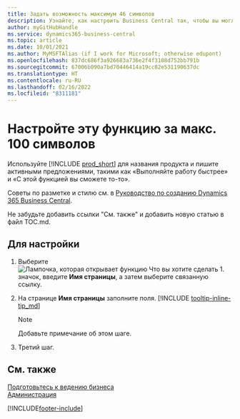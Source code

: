 ```yaml
---
title: Задать возможность максимум 46 символов
description: Узнайте, как настроить Business Central так, чтобы вы могли делать все, что угодно (максимальная длина составляет 160 символов).
author: myGitHubHandle
ms.service: dynamics365-business-central
ms.topic: article
ms.date: 10/01/2021
ms.author: MyMSFTAlias (if I work for Microsoft; otherwise edupont)
ms.openlocfilehash: 837dc686f3a926683a736e2f4f3108d752bb791b
ms.sourcegitcommit: 67006b090a7bd70446414a19cc82e531190637dc
ms.translationtype: HT
ms.contentlocale: ru-RU
ms.lasthandoff: 02/16/2022
ms.locfileid: "8311181"
---
```

# <a name="set-up-this-feature-in-max-100-characters"></a>Настройте эту функцию за макс. 100 символов

Используйте [!INCLUDE [prod_short](includes/prod_short.md)] для названия продукта и пишите активными предложениями, такими как «Выполняйте работу быстрее» и «С этой функцией вы сможете то-то».  

Советы по разметке и стилю см. в [Руководство по созданию Dynamics 365 Business Central](https://docs.microsoft.com/en-us/dynamics365/business-central/dev-itpro/help/writing-guide).  

Не забудьте добавить ссылки "См. также" и добавить новую статью в файл TOC.md.  

## <a name="to-set-up-something"></a>Для настройки

1. Выберите ![Лампочка, которая открывает функцию Что вы хотите сделать 1.](media/ui-search/search_small.png "Что вы хотите сделать") значок, введите **Имя страницы**, а затем выберите связанную ссылку.
2. На странице **Имя страницы** заполните поля. [!INCLUDE [tooltip-inline-tip_md](includes/tooltip-inline-tip_md.md)]

    > [!NOTE]
    > Добавьте примечание об этом шаге.
3. Третий шаг.

## <a name="see-also"></a>См. также

[Подготовьтесь к ведению бизнеса](ui-get-ready-business.md)  
[Администрация](admin-setup-and-administration.md)  

[!INCLUDE[footer-include](includes/footer-banner.md)]